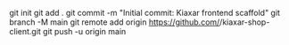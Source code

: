 git init
git add .
git commit -m "Initial commit: Kiaxar frontend scaffold"
git branch -M main
git remote add origin https://github.com/<YourUsername>/kiaxar-shop-client.git
git push -u origin main
